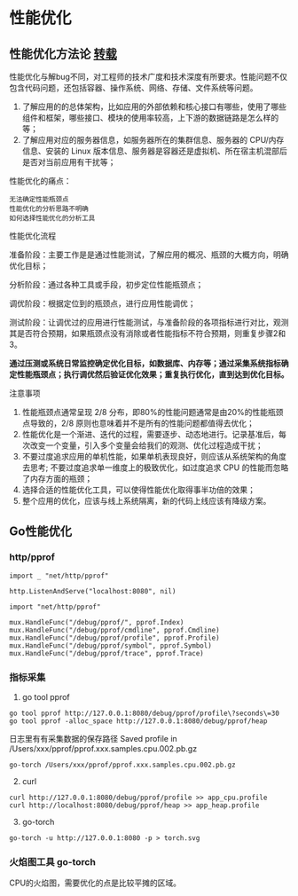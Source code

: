 # 性能优化

## 性能优化方法论 [转载](https://mp.weixin.qq.com/s/snQ3T86usv4rXz0MMQvFfQ)

性能优化与解bug不同，对工程师的技术广度和技术深度有所要求。性能问题不仅包含代码问题，还包括容器、操作系统、网络、存储、文件系统等问题。

1. 了解应用的的总体架构，比如应用的外部依赖和核心接口有哪些，使用了哪些组件和框架，哪些接口、模块的使用率较高，上下游的数据链路是怎么样的等；
2. 了解应用对应的服务器信息，如服务器所在的集群信息、服务器的 CPU/内存信息、安装的 Linux 版本信息、服务器是容器还是虚拟机、所在宿主机混部后是否对当前应用有干扰等；

性能优化的痛点：

```
无法确定性能瓶颈点
性能优化的分析思路不明确
如何选择性能优化的分析工具
```

性能优化流程


准备阶段：主要工作是是通过性能测试，了解应用的概况、瓶颈的大概方向，明确优化目标；

分析阶段：通过各种工具或手段，初步定位性能瓶颈点；

调优阶段：根据定位到的瓶颈点，进行应用性能调优；

测试阶段：让调优过的应用进行性能测试，与准备阶段的各项指标进行对比，观测其是否符合预期，如果瓶颈点没有消除或者性能指标不符合预期，则重复步骤2和3。

__通过压测或系统日常监控确定优化目标，如数据库、内存等；通过采集系统指标确定性能瓶颈点；执行调优然后验证优化效果；重复执行优化，直到达到优化目标。__

注意事项

1. 性能瓶颈点通常呈现 2/8 分布，即80%的性能问题通常是由20%的性能瓶颈点导致的，2/8 原则也意味着并不是所有的性能问题都值得去优化；
2. 性能优化是一个渐进、迭代的过程，需要逐步、动态地进行。记录基准后，每次改变一个变量，引入多个变量会给我们的观测、优化过程造成干扰；
3. 不要过度追求应用的单机性能，如果单机表现良好，则应该从系统架构的角度去思考; 不要过度追求单一维度上的极致优化，如过度追求 CPU 的性能而忽略了内存方面的瓶颈；
4. 选择合适的性能优化工具，可以使得性能优化取得事半功倍的效果；
5. 整个应用的优化，应该与线上系统隔离，新的代码上线应该有降级方案。

## Go性能优化

### http/pprof

```
import _ "net/http/pprof"

http.ListenAndServe("localhost:8080", nil)
```

```
import "net/http/pprof"

mux.HandleFunc("/debug/pprof/", pprof.Index)
mux.HandleFunc("/debug/pprof/cmdline", pprof.Cmdline)
mux.HandleFunc("/debug/pprof/profile", pprof.Profile)
mux.HandleFunc("/debug/pprof/symbol", pprof.Symbol)
mux.HandleFunc("/debug/pprof/trace", pprof.Trace)
```

### 指标采集

1. go tool pprof

```
go tool pprof http://127.0.0.1:8080/debug/pprof/profile\?seconds\=30
go tool pprof -alloc_space http://127.0.0.1:8080/debug/pprof/heap
```

日志里有有采集数据的保存路径
Saved profile in /Users/xxx/pprof/pprof.xxx.samples.cpu.002.pb.gz

```
go-torch /Users/xxx/pprof/pprof.xxx.samples.cpu.002.pb.gz
```

2. curl

```
curl http://127.0.0.1:8080/debug/pprof/profile >> app_cpu.profile
curl http://localhost:8080/debug/pprof/heap >> app_heap.profile
```

3. go-torch

```
go-torch -u http://127.0.0.1:8080 -p > torch.svg
```

### 火焰图工具 go-torch

CPU的火焰图，需要优化的点是比较平摊的区域。

